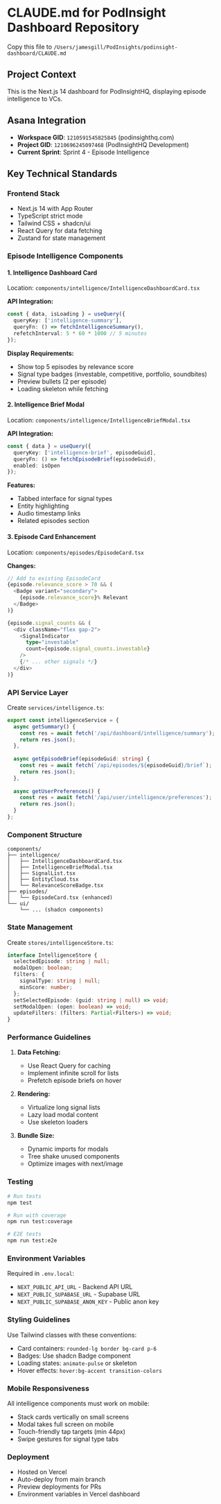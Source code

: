 # CLAUDE.md for PodInsight Dashboard Repository

Copy this file to `/Users/jamesgill/PodInsights/podinsight-dashboard/CLAUDE.md`

## Project Context

This is the Next.js 14 dashboard for PodInsightHQ, displaying episode intelligence to VCs.

## Asana Integration
- **Workspace GID**: `1210591545825845` (podinsighthq.com)
- **Project GID**: `1210696245097468` (PodInsightHQ Development)
- **Current Sprint**: Sprint 4 - Episode Intelligence

## Key Technical Standards

### Frontend Stack
- Next.js 14 with App Router
- TypeScript strict mode
- Tailwind CSS + shadcn/ui
- React Query for data fetching
- Zustand for state management

### Episode Intelligence Components

#### 1. Intelligence Dashboard Card
Location: `components/intelligence/IntelligenceDashboardCard.tsx`

**API Integration:**
```typescript
const { data, isLoading } = useQuery({
  queryKey: ['intelligence-summary'],
  queryFn: () => fetchIntelligenceSummary(),
  refetchInterval: 5 * 60 * 1000 // 5 minutes
});
```

**Display Requirements:**
- Show top 5 episodes by relevance score
- Signal type badges (investable, competitive, portfolio, soundbites)
- Preview bullets (2 per episode)
- Loading skeleton while fetching

#### 2. Intelligence Brief Modal
Location: `components/intelligence/IntelligenceBriefModal.tsx`

**API Integration:**
```typescript
const { data } = useQuery({
  queryKey: ['intelligence-brief', episodeGuid],
  queryFn: () => fetchEpisodeBrief(episodeGuid),
  enabled: isOpen
});
```

**Features:**
- Tabbed interface for signal types
- Entity highlighting
- Audio timestamp links
- Related episodes section

#### 3. Episode Card Enhancement
Location: `components/episodes/EpisodeCard.tsx`

**Changes:**
```typescript
// Add to existing EpisodeCard
{episode.relevance_score > 70 && (
  <Badge variant="secondary">
    {episode.relevance_score}% Relevant
  </Badge>
)}

{episode.signal_counts && (
  <div className="flex gap-2">
    <SignalIndicator 
      type="investable" 
      count={episode.signal_counts.investable} 
    />
    {/* ... other signals */}
  </div>
)}
```

### API Service Layer

Create `services/intelligence.ts`:
```typescript
export const intelligenceService = {
  async getSummary() {
    const res = await fetch('/api/dashboard/intelligence/summary');
    return res.json();
  },
  
  async getEpisodeBrief(episodeGuid: string) {
    const res = await fetch(`/api/episodes/${episodeGuid}/brief`);
    return res.json();
  },
  
  async getUserPreferences() {
    const res = await fetch('/api/user/intelligence/preferences');
    return res.json();
  }
};
```

### Component Structure
```
components/
├── intelligence/
│   ├── IntelligenceDashboardCard.tsx
│   ├── IntelligenceBriefModal.tsx
│   ├── SignalList.tsx
│   ├── EntityCloud.tsx
│   └── RelevanceScoreBadge.tsx
├── episodes/
│   └── EpisodeCard.tsx (enhanced)
└── ui/
    └── ... (shadcn components)
```

### State Management

Create `stores/intelligenceStore.ts`:
```typescript
interface IntelligenceStore {
  selectedEpisode: string | null;
  modalOpen: boolean;
  filters: {
    signalType: string | null;
    minScore: number;
  };
  setSelectedEpisode: (guid: string | null) => void;
  setModalOpen: (open: boolean) => void;
  updateFilters: (filters: Partial<Filters>) => void;
}
```

### Performance Guidelines

1. **Data Fetching:**
   - Use React Query for caching
   - Implement infinite scroll for lists
   - Prefetch episode briefs on hover

2. **Rendering:**
   - Virtualize long signal lists
   - Lazy load modal content
   - Use skeleton loaders

3. **Bundle Size:**
   - Dynamic imports for modals
   - Tree shake unused components
   - Optimize images with next/image

### Testing

```bash
# Run tests
npm test

# Run with coverage
npm run test:coverage

# E2E tests
npm run test:e2e
```

### Environment Variables
Required in `.env.local`:
- `NEXT_PUBLIC_API_URL` - Backend API URL
- `NEXT_PUBLIC_SUPABASE_URL` - Supabase URL
- `NEXT_PUBLIC_SUPABASE_ANON_KEY` - Public anon key

### Styling Guidelines

Use Tailwind classes with these conventions:
- Card containers: `rounded-lg border bg-card p-6`
- Badges: Use shadcn Badge component
- Loading states: `animate-pulse` or skeleton
- Hover effects: `hover:bg-accent transition-colors`

### Mobile Responsiveness

All intelligence components must work on mobile:
- Stack cards vertically on small screens
- Modal takes full screen on mobile
- Touch-friendly tap targets (min 44px)
- Swipe gestures for signal type tabs

### Deployment
- Hosted on Vercel
- Auto-deploy from main branch
- Preview deployments for PRs
- Environment variables in Vercel dashboard